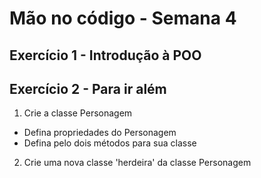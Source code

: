 # Mão no código - Semana 4
## Exercício 1 - Introdução à POO


## Exercício 2 - Para ir além
1. Crie a classe Personagem
  - Defina propriedades do Personagem
  - Defina pelo dois métodos para sua classe
2. Crie uma nova classe 'herdeira' da classe Personagem

